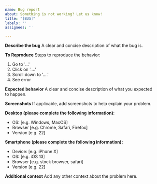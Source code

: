 ```yaml
---
name: Bug report
about: Something is not working? Let us know!
title: "[BUG]"
labels: ''
assignees: ''

---
```


**Describe the bug**
A clear and concise description of what the bug is.

**To Reproduce**
Steps to reproduce the behavior:
1. Go to '...'
2. Click on '....'
3. Scroll down to '....'
4. See error

**Expected behavior**
A clear and concise description of what you expected to happen.

**Screenshots**
If applicable, add screenshots to help explain your problem.

**Desktop (please complete the following information):**
 - OS: [e.g. Windows, MacOS]
 - Browser [e.g. Chrome, Safari, Firefox]
 - Version [e.g. 22]

**Smartphone (please complete the following information):**
 - Device: [e.g. iPhone X]
 - OS: [e.g. iOS 13]
 - Browser [e.g. stock browser, safari]
 - Version [e.g. 22]

**Additional context**
Add any other context about the problem here.
